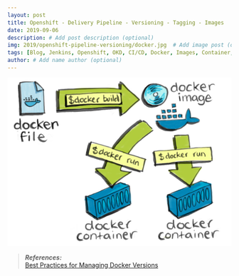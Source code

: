 ```yaml
---
layout: post
title: Openshift - Delivery Pipeline - Versioning - Tagging - Images
date: 2019-09-06
description: # Add post description (optional)
img: 2019/openshift-pipeline-versioning/docker.jpg  # Add image post (optional)
tags: [Blog, Jenkins, Openshift, OKD, CI/CD, Docker, Images, Container, Release, Versioning, Tagging]
author: # Add name author (optional)
---
```


![Docker](/assets/img/2019/openshift-pipeline-versioning/docker.jpg)






> **_References:_**  
>   [Best Practices for Managing Docker Versions](https://www.youtube.com/watch?v=MqsG9-HEcTw) 
